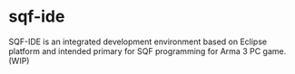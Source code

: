 # sqf-ide
SQF-IDE is an integrated development environment based on Eclipse platform and intended primary for SQF programming for Arma 3 PC game. (WIP)
